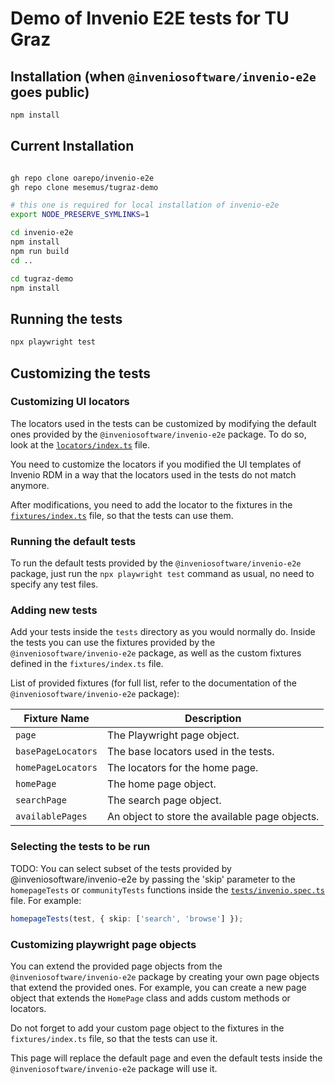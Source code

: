 # Demo of Invenio E2E tests for TU Graz

## Installation (when `@inveniosoftware/invenio-e2e` goes public)

```bash
npm install
```

## Current Installation

```bash

gh repo clone oarepo/invenio-e2e
gh repo clone mesemus/tugraz-demo

# this one is required for local installation of invenio-e2e
export NODE_PRESERVE_SYMLINKS=1

cd invenio-e2e
npm install
npm run build
cd ..

cd tugraz-demo
npm install
```

## Running the tests

```bash
npx playwright test
```

## Customizing the tests

### Customizing UI locators

The locators used in the tests can be customized by modifying the default ones provided by the `@inveniosoftware/invenio-e2e` package. To do so, look at the [`locators/index.ts`](./locators/index.ts) file.

You need to customize the locators if you modified the UI templates of Invenio RDM in a way that the locators used in the tests do not match anymore.

After modifications, you need to add the locator to the fixtures in the [`fixtures/index.ts`](./fixtures/index.ts) file, so that the tests can use them.

### Running the default tests

To run the default tests provided by the `@inveniosoftware/invenio-e2e` package, just run the `npx playwright test` command as usual, no need to specify any test files.

### Adding new tests

Add your tests inside the `tests` directory as you would normally do. Inside the tests you can use the fixtures provided by the `@inveniosoftware/invenio-e2e` package, as well as the custom fixtures defined in the `fixtures/index.ts` file.

List of provided fixtures (for full list, refer to the documentation of the `@inveniosoftware/invenio-e2e` package):

| Fixture Name | Description |
|--------------|-------------|
| `page` | The Playwright page object. |
| `basePageLocators` | The base locators used in the tests. |
| `homePageLocators` | The locators for the home page. |
| `homePage` | The home page object. |
| `searchPage` | The search page object. |
| `availablePages` | An object to store the available page objects. |


### Selecting the tests to be run

TODO: You can select subset of the tests provided by @inveniosoftware/invenio-e2e by passing the 'skip' parameter to the `homepageTests` or `communityTests` functions inside the [`tests/invenio.spec.ts`](./tests/invenio.spec.ts) file. For example:

```typescript
homepageTests(test, { skip: ['search', 'browse'] });
```

### Customizing playwright page objects

You can extend the provided page objects from the `@inveniosoftware/invenio-e2e` package by creating your own page objects that extend the provided ones. For example, you can create a new page object that extends the `HomePage` class and adds custom methods or locators.

Do not forget to add your custom page object to the fixtures in the `fixtures/index.ts` file, so that the tests can use it.

This page will replace the default page and even the default tests inside the `@inveniosoftware/invenio-e2e` package will use it.